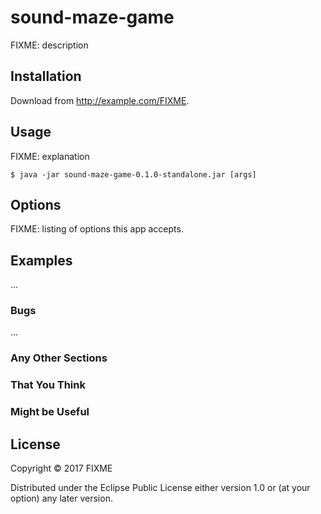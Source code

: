 # sound-maze-game

FIXME: description

## Installation

Download from http://example.com/FIXME.

## Usage

FIXME: explanation

    $ java -jar sound-maze-game-0.1.0-standalone.jar [args]

## Options

FIXME: listing of options this app accepts.

## Examples

...

### Bugs

...

### Any Other Sections
### That You Think
### Might be Useful

## License

Copyright © 2017 FIXME

Distributed under the Eclipse Public License either version 1.0 or (at
your option) any later version.
